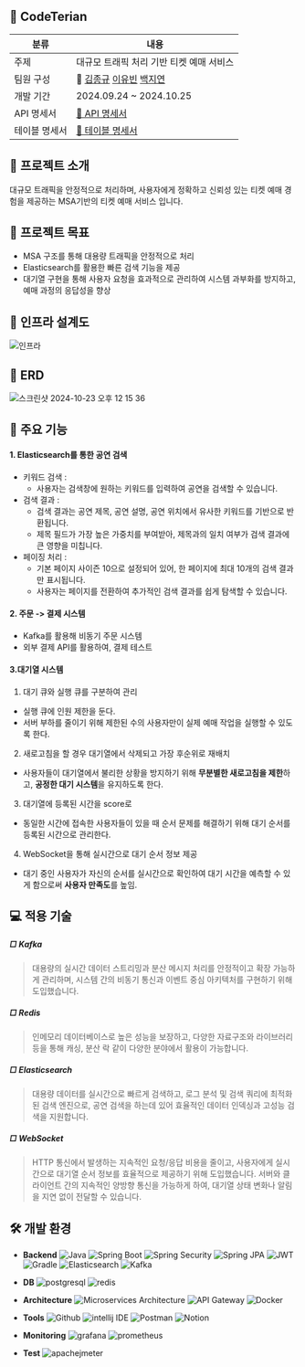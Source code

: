 ## 🥕 CodeTerian
|분류|내용|
|----|----|
|주제| 대규모 트래픽 처리 기반 티켓 예매 서비스|
|팀원 구성| 👑 [김종규](https://github.com/Kim-Jong-Gyu) [이유빈](https://github.com/asd42270) [백지연](https://github.com/rkoji)|
|개발 기간| 2024.09.24 ~ 2024.10.25|
|API 명세서| [🔗 API 명세서](https://teamsparta.notion.site/API-V1-0-d21343fb5478443c96766b7db35852c0)|
|테이블 명세서|[🔗 테이블 명세서](https://teamsparta.notion.site/v1-31bd05b41d26476f9e32c9291c860d56)|

## 🎫 프로젝트 소개
대규모 트래픽을 안정적으로 처리하며, 사용자에게 정확하고 신뢰성 있는 티켓 예매 경험을 제공하는 MSA기반의 티켓 예매 서비스 입니다.

## 🥅 프로젝트 목표
- MSA 구조를 통해 대용량 트래픽을 안정적으로 처리
- Elasticsearch를 활용한 빠른 검색 기능을 제공
- 대기열 구현을 통해 사용자 요청을 효과적으로 관리하여 시스템 과부화를 방지하고, 예매 과정의 응답성을 향상

## 🚧 인프라 설계도
![인프라](https://github.com/user-attachments/assets/8f6d96f6-3541-4206-955b-8fd7adaebe72)

## 📝 ERD
![스크린샷 2024-10-23 오후 12 15 36](https://github.com/user-attachments/assets/8971844e-996c-4378-b3ad-5647b0f9bf1a)

## 🔧 주요 기능
#### 1. Elasticsearch를 통한 공연 검색
- 키워드 검색 :
    - 사용자는 검색창에 원하는 키워드를 입력하여 공연을 검색할 수 있습니다.
- 검색 결과 :
    - 검색 결과는 공연 제목, 공연 설명, 공연 위치에서 유사한 키워드를 기반으로 반환됩니다.
    - 제목 필드가 가장 높은 가중치를 부여받아, 제목과의 일치 여부가 검색 결과에 큰 영향을 미칩니다.
- 페이징 처리 :
    - 기본 페이지 사이즌 10으로 설정되어 있어, 한 페이지에 최대 10개의 검색 결과만 표시됩니다.
    - 사용자는 페이지를 전환하여 추가적인 검색 결과를 쉽게 탐색할 수 있습니다.
#### 2. 주문 ->  결제 시스템
- Kafka를 활용해 비동기 주문 시스템
- 외부 결제 API를 활용하여, 결제 테스트
#### 3.대기열 시스템
1. 대기 큐와 실행 큐를 구분하여 관리

- 실행 큐에 인원 제한을 둔다.
- 서버 부하를 줄이기 위해 제한된 수의 사용자만이 실제 예매 작업을 실행할 수 있도록 한다.

 2. 새로고침을 할 경우 대기열에서 삭제되고 가장 후순위로 재배치

- 사용자들이 대기열에서 불리한 상황을 방지하기 위해 **무분별한 새로고침을 제한**하고, **공정한 대기 시스템**을 유지하도록 한다.

3. 대기열에 등록된 시간을 score로

- 동일한 시간에 접속한 사용자들이 있을 때 순서 문제를 해결하기 위해 대기 순서를 등록된 시간으로 관리한다.

4. WebSocket을 통해 실시간으로 대기 순서 정보 제공

- 대기 중인 사용자가 자신의 순서를 실시간으로 확인하여 대기 시간을 예측할 수 있게 함으로써 **사용자 만족도**를 높임.

## 💻 적용 기술
##### □ Kafka
> 대용량의 실시간 데이터 스트리밍과 분산 메시지 처리를 안정적이고 확장 가능하게 관리하며, 시스템 간의 비동기 통신과 이벤트 중심 아키텍처를 구현하기 위해 도입했습니다.
##### □  Redis
> 	인메모리 데이터베이스로 높은 성능을 보장하고, 다양한 자료구조와 라이브러리 등을 통해 캐싱, 분산 락 같이 다양한 분야에서 활용이 가능합니다.
##### □  Elasticsearch
> 대용량 데이터를 실시간으로 빠르게 검색하고, 로그 분석 및 검색 쿼리에 최적화된 검색 엔진으로, 공연 검색을 하는데 있어 효율적인 데이터 인덱싱과 고성능 검색을 지원합니다.
##### □  WebSocket
> HTTP 통신에서 발생하는 지속적인 요청/응답 비용을 줄이고, 사용자에게 실시간으로 대기열 순서 정보를 효율적으로 제공하기 위해 도입했습니다. 서버와 클라이언트 간의 지속적인 양방향 통신을 가능하게 하여, 대기열 상태 변화나 알림을 지연 없이 전달할 수 있습니다.

## 🛠️ 개발 환경
- **Backend**
  ![Java](https://img.shields.io/badge/java17-%23ED8B00.svg?style=for-the-badge&logo=openjdk&logoColor=white) 
  ![Spring Boot](https://img.shields.io/badge/spring%20Boot-%236DB33F.svg?style=for-the-badge&logo=springboot&logoColor=white) 
  ![Spring Security](https://img.shields.io/badge/spring%20Security-%236DB33F.svg?style=for-the-badge&logo=springsecurity&logoColor=white) 
  ![Spring JPA](https://img.shields.io/badge/spring%20JPA-%236DB33F.svg?style=for-the-badge&logo=spring&logoColor=white) 
  ![JWT](https://img.shields.io/badge/JWT-000000.svg?style=for-the-badge&logo=jsonwebtokens&logoColor=white) 
  ![Gradle](https://img.shields.io/badge/Gradle-02303A.svg?style=for-the-badge&logo=gradle&logoColor=white)
  ![Elasticsearch](https://img.shields.io/badge/elasticsearch-005571.svg?style=for-the-badge&logo=elasticsearch&logoColor=white)
![Kafka](https://img.shields.io/badge/apachekafka-231F20.svg?style=for-the-badge&logo=apachekafka&logoColor=white)

- **DB**
![postgresql](https://img.shields.io/badge/postgresql-4169E1.svg?style=for-the-badge&logo=postgresql&logoColor=white)
![redis](https://img.shields.io/badge/redis-FF4438.svg?style=for-the-badge&logo=redis&logoColor=white)

- **Architecture**
  ![Microservices Architecture](https://img.shields.io/badge/MSA-000000.svg?style=for-the-badge&logo=architecture&logoColor=white) 
  ![API Gateway](https://img.shields.io/badge/API%20Gateway-000000.svg?style=for-the-badge&logo=api-gateway&logoColor=white) 
  ![Docker](https://img.shields.io/badge/Docker-2496ED.svg?style=for-the-badge&logo=docker&logoColor=white)

- **Tools**
  ![Github](https://img.shields.io/badge/Github-181717.svg?style=for-the-badge&logo=github&logoColor=white)
![intellij IDE](https://img.shields.io/badge/intellij%20IDE-181717.svg?style=for-the-badge&logo=intellijidea&logoColor=white)
![Postman](https://img.shields.io/badge/Postman-FF6C37.svg?style=for-the-badge&logo=postman&logoColor=white)
![Notion](https://img.shields.io/badge/notion-000000.svg?style=for-the-badge&logo=notion&logoColor=white)

- **Monitoring**
![grafana](https://img.shields.io/badge/grafana-F46800.svg?style=for-the-badge&logo=grafana&logoColor=white)
![prometheus](https://img.shields.io/badge/prometheus-E6522C.svg?style=for-the-badge&logo=prometheus&logoColor=white)
- **Test**
![apachejmeter](https://img.shields.io/badge/apachejmeter-D22128.svg?style=for-the-badge&logo=apachejmeter&logoColor=white)
